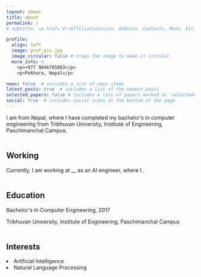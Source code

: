 ```yaml
---
layout: about
title: about
permalink: /
# subtitle: <a href='#'>Affiliations</a>. Address. Contacts. Moto. Etc.

profile:
  align: left
  image: prof_pic.jpg
  image_circular: false # crops the image to make it circular
  more_info: >
    <p>+977 9846785863</p>
    <p>Pokhara, Nepal</p>

news: false  # includes a list of news items
latest_posts: true  # includes a list of the newest posts
selected_papers: false # includes a list of papers marked as "selected={true}"
social: true  # includes social icons at the bottom of the page
---
```


I am from Nepal, where I have completed my bachelor’s in computer engineering from Tribhuvan University, Institute of Engineering, Paschimanchal Campus.
<br/><br/> 
## Working
Currently, I am working at __ as an AI engineer, where I .
<br/><br/> 
## Education
Bachelor's In Computer Engineering, 2017

Tribhuvan University, Institute of Engineering, Paschimanchal Campus
<br/><br/> 
## Interests
<li>Artificial Intelligence</li>
<li>Natural Language Processing</li>

